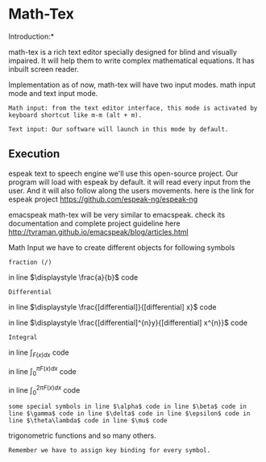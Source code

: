 # Math-Tex
Introduction:*

math-tex is a rich text editor specially designed for blind and visually impaired. It will help them to write complex mathematical equations. It has inbuilt screen reader.

Implementation as of now, math-tex will have two input modes. math input mode and text input mode.

    Math input: from the text editor interface, this mode is activated by keyboard shortcut like m-m (alt + m).

    Text input: Our software will launch in this mode by default.

## Execution

espeak text to speech engine we'll use this open-source project. Our program will load with espeak by default. it will read every input from the user. And it will also follow along the users movements. here is the link for espeak project https://github.com/espeak-ng/espeak-ng

emacspeak math-tex will be very similar to emacspeak. check its documentation and complete project guideline here http://tvraman.github.io/emacspeak/blog/articles.html

Math Input we have to create different objects for following symbols

    fraction (/)

in line $\displaystyle \frac{a}{b}$ code

    Differential

in line $\displaystyle \frac{[differential]}{[differential] x}$ code

in line $\displaystyle \frac{[differential]^{n}y}{[differential] x^{n}}$ code

    Integral

in line $\displaystyle \int_{F(x)dx}$ code

in line $\displaystyle \int_{0}^{\pi F(x)dx}$ code

in line $\displaystyle \int_{0}^{2\pi F(x)dx}$ code

    some special symbols in line $\alpha$ code in line $\beta$ code in line $\gamma$ code in line $\delta$ code in line $\epsilon$ code in line $\theta\lambda$ code in line $\mu$ code

trigonometric functions and so many others.

    Remember we have to assign key binding for every symbol.

